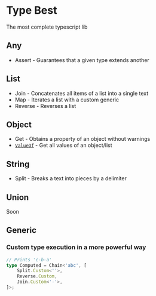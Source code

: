 # Type Best

The most complete typescript lib



## Any
- Assert - Guarantees that a given type extends another

## List
- Join - Concatenates all items of a list into a single text
- Map - Iterates a list with a custom generic
- Reverse - Reverses a list

## Object
- Get - Obtains a property of an object without warnings
- [`ValueOf`](src/object/value-of.d.ts) - Get all values of an object/list

## String
- Split - Breaks a text into pieces by a delimiter

## Union
Soon


## Generic

### Custom type execution in a more powerful way


```ts
// Prints 'c-b-a'
type Computed = Chain<'abc', [
    Split.Custom<''>,
    Reverse.Custom,
    Join.Custom<'-'>,
]>;
```

